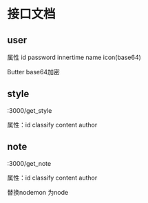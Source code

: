 # 接口文档

## user

属性 id password innertime name icon(base64)

Butter base64加密

## style

:3000/get_style

属性：id  classify content  author

## note

:3000/get_note

属性：id  classify content  author

替换nodemon 为node
